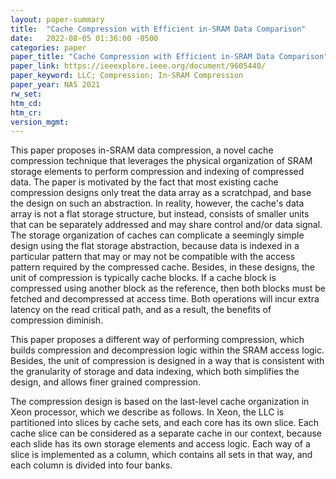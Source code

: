```yaml
---
layout: paper-summary
title:  "Cache Compression with Efficient in-SRAM Data Comparison"
date:   2022-08-05 01:36:00 -0500
categories: paper
paper_title: "Cache Compression with Efficient in-SRAM Data Comparison"
paper_link: https://ieeexplore.ieee.org/document/9605440/
paper_keyword: LLC; Compression; In-SRAM Compression
paper_year: NAS 2021
rw_set:
htm_cd:
htm_cr:
version_mgmt:
---
```


This paper proposes in-SRAM data compression, a novel cache compression technique that leverages the 
physical organization of SRAM storage elements to perform compression and indexing of compressed data.
The paper is motivated by the fact that most existing cache compression designs only treat the data array
as a scratchpad, and base the design on such an abstraction. In reality, however, the cache's data array
is not a flat storage structure, but instead, consists of smaller units that can be separately addressed
and may share control and/or data signal. 
The storage organization of caches can complicate a seemingly simple design using the flat storage abstraction,
because data is indexed in a particular pattern that may or may not be compatible with the access pattern
required by the compressed cache.
Besides, in these designs, the unit of compression is typically cache blocks. If a cache block is 
compressed using another block as the reference, then both blocks must be fetched and decompressed 
at access time. Both operations will incur extra latency on the read critical path, and as a result,
the benefits of compression diminish.

This paper proposes a different way of performing compression, which builds compression and decompression 
logic within the SRAM access logic. Besides, the unit of compression is designed in a way that is consistent
with the granularity of storage and data indexing, which both simplifies the design, and allows finer grained 
compression.

The compression design is based on the last-level cache organization in Xeon processor, which we describe as follows.
In Xeon, the LLC is partitioned into slices by cache sets, and each core has its own slice.
Each cache slice can be considered as a separate cache in our context, because each slide has its own storage 
elements and access logic.
Each way of a slice is implemented as a column, which contains all sets in that way, and each column is 
divided into four banks. 
